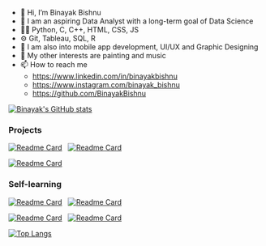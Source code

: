 - 👋 Hi, I’m Binayak Bishnu
- 🎯 I am an aspiring Data Analyst with a long-term goal of Data Science
- 🧑‍💻 Python, C, C++, HTML, CSS, JS
- ⚙️ Git, Tableau, SQL, R
- 🌱 I am also into mobile app development, UI/UX and Graphic Designing
- 👀 My other interests are painting and music
- 📫 How to reach me 
  - https://www.linkedin.com/in/binayakbishnu
  - https://www.instagram.com/binayak_bishnu
  - https://github.com/BinayakBishnu

[![Binayak's GitHub stats](https://github-readme-stats.vercel.app/api?username=binayakbishnu&count_private=true&show_icons=true&theme=dark)](https://github.com/BinayakBishnu/)
<!-- [![Binayak's wakatime stats](https://github-readme-stats.vercel.app/api/wakatime?username=binayak_bishnu)](https://github.com/BinayakBishnu) -->

<!-- [![Binayak's GitHub activity graph](https://activity-graph.herokuapp.com/graph?username=BinayakBishnu&line=00E6C7&bg_color=27292E&color=FFFFFF&point=FFFFFF)](https://github.com/BinayakBishnu/) -->

<!-- [![Binayak's github activity graph](https://activity-graph.herokuapp.com/graph?username=BinayakBishnu&theme=react-dark)](https://github.com/BinayakBishnu) -->

### Projects
[![Readme Card](https://github-readme-stats.vercel.app/api/pin/?username=binayakbishnu&repo=travelmigo_app)](https://github.com/binayakbishnu/travelmigo_app) &nbsp; [![Readme Card](https://github-readme-stats.vercel.app/api/pin/?username=binayakbishnu&repo=web_portfolio)](https://binayakbishnu.github.io/Web_Portfolio/)

[![Readme Card](https://github-readme-stats.vercel.app/api/pin/?username=binayakbishnu&repo=React_TodoApp)](https://binayakbishnu.github.io/React_TodoApp/)


### Self-learning
[![Readme Card](https://github-readme-stats.vercel.app/api/pin/?username=binayakbishnu&repo=OMW_DataScience)](https://github.com/binayakbishnu/OMW_DataScience/) &nbsp; [![Readme Card](https://github-readme-stats.vercel.app/api/pin/?username=binayakbishnu&repo=Python_Basics)](https://github.com/binayakbishnu/Python_Basics/)

[![Readme Card](https://github-readme-stats.vercel.app/api/pin/?username=binayakbishnu&repo=C-Cplusplus_Basics)](https://github.com/binayakbishnu/C-Cplusplus_Basics/) &nbsp; [![Readme Card](https://github-readme-stats.vercel.app/api/pin/?username=binayakbishnu&repo=Coding_files)](https://github.com/binayakbishnu/Coding_files/)


[![Top Langs](https://github-readme-stats.vercel.app/api/top-langs/?username=binayakbishnu&layout=compact)](https://github.com/BinayakBishnu/)


<!---
BinayakBishnu/BinayakBishnu is a ✨ special ✨ repository because its `README.md` (this file) appears on your GitHub profile.
You can click the Preview link to take a look at your changes.
--->
